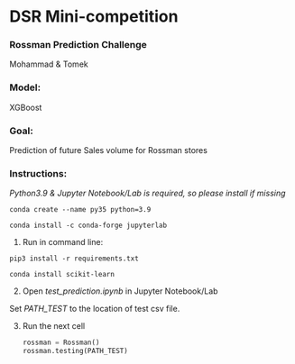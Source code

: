 # DSR Mini-competition

###  Rossman Prediction Challenge

Mohammad & Tomek



### Model:

XGBoost 



### Goal:

Prediction of future Sales volume for Rossman stores



### Instructions:

*Python3.9 & Jupyter Notebook/Lab is required, so please install if missing*

`conda create --name py35 python=3.9`

`conda install -c conda-forge jupyterlab`

1. Run in command line:

`pip3 install -r requirements.txt` 

`conda install scikit-learn` 


2. Open *test_prediction.ipynb* in Jupyter Notebook/Lab

Set *PATH_TEST* to the location of test csv file.

3. Run the next cell

   ```python
   rossman = Rossman()
   rossman.testing(PATH_TEST)
   ```



  
